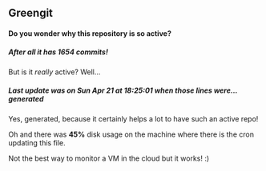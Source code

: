 ## Greengit

#### Do you wonder why this repository is so active?

##### After all it has 1654 commits!

But is it *really* active? Well...

##### Last update was on Sun Apr 21 at 18:25:01 when those lines were... generated

Yes, generated, because it certainly helps a lot to have such an active repo!

Oh and there was **45%** disk usage on the machine
where there is the cron updating this file.

Not the best way to monitor a VM in the cloud but it works! :)
